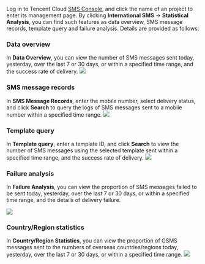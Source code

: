 Log in to Tencent Cloud [SMS Console](https://console.cloud.tencent.com/sms), and click the name of an project to enter its management page. By clicking **International SMS** -> **Statistical Analysis**, you can find such features as data overview, SMS message records, template query and failure analysis. Details are provided as follows:

### Data overview
In **Data Overview**, you can view the number of SMS messages sent today, yesterday, over the last 7 or 30 days, or within a specified time range, and the success rate of delivery.
![](
https://main.qcloudimg.com/raw/f660b6b58e500d4f6cf763da90fb0f76.png
)

### SMS message records
In **SMS Message Records**, enter the mobile number, select delivery status, and click **Search** to query the logs of SMS messages sent to a mobile number within a specified time range.
![](
https://main.qcloudimg.com/raw/335bd4ed8f67afde67ee0d40221d3fa0.png)

### Template query
In **Template query**, enter a template ID, and click **Search** to view the number of SMS messages using the selected template sent within a specified time range, and the success rate of delivery.
![](
https://main.qcloudimg.com/raw/a4ba9b6fd6489464e2e03c66587d9302.png)

### Failure analysis
In **Failure Analysis**, you can view the proportion of SMS messages failed to be sent today, yesterday, over the last 7 or 30 days, or within a specified time range, and the details of delivery failure.

![](
https://main.qcloudimg.com/raw/2da7d7712e6dd9fd2c0c18fff952c17a.png)

### Country/Region statistics
In **Country/Region Statistics**, you can view the proportion of GSMS messages sent to the numbers of overseas countries/regions today, yesterday, over the last 7 or 30 days, or within a specified time range.
![](
https://main.qcloudimg.com/raw/0d366c22cccbab7710ea958895f23619.png)

